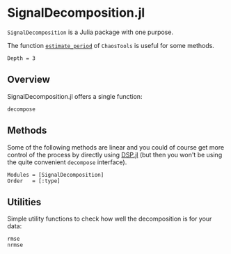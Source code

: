 # SignalDecomposition.jl

`SignalDecomposition` is a Julia package with one purpose.

The function [`estimate_period`](https://juliadynamics.github.io/DynamicalSystems.jl/dev/chaos/periodicity/#ChaosTools.estimate_period) of `ChaosTools` is useful for some methods.

```@contents
Depth = 3
```

## Overview
SignalDecomposition.jl offers a single function:
```@docs
decompose
```

## Methods
Some of the following methods are linear and you could of course get more control of the process by directly using [DSP.jl](https://github.com/JuliaDSP/DSP.jl/) (but then you won't be using the quite convenient `decompose` interface).
```@autodocs
Modules = [SignalDecomposition]
Order   = [:type]
```

## Utilities
Simple utility functions to check how well the decomposition is for your data:
```@docs
rmse
nrmse
```

